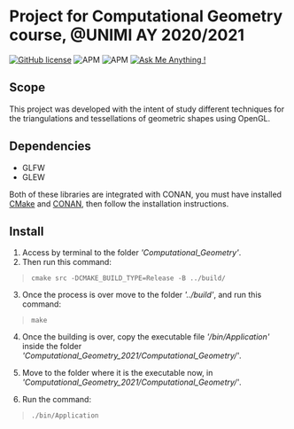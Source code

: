 # Project for Computational Geometry course, @UNIMI AY 2020/2021 
[![GitHub license](https://img.shields.io/github/license/Naereen/StrapDown.js.svg)](https://github.com/Naereen/StrapDown.js/blob/master/LICENSE)
![APM](https://img.shields.io/appveyor/build/gruntjs/grunt)
![APM](https://img.shields.io/powershellgallery/p/DNS.1.1.1.1)
[![Ask Me Anything !](https://img.shields.io/badge/Ask%20me-anything-1abc9c.svg)](mailto:pagliuca.manuel@gmail.com)

## Scope
This project was developed with the intent of study different techniques for the triangulations and tessellations of geometric shapes using OpenGL.

## Dependencies
- GLFW
- GLEW

Both of these libraries are integrated with CONAN, you must have installed [CMake](https://cmake.org/download/) and [CONAN](https://conan.io/downloads.html), then follow the installation instructions.

## Install

1. Access by terminal to the folder *'Computational_Geometry'*.
2. Then run this command:

>```cmake src -DCMAKE_BUILD_TYPE=Release -B ../build/```

3. Once the process is over move to the folder *'../build'*, and run this command:

>```make```

4. Once the building is over, copy the executable file *'/bin/Application'* inside the folder  *'Computational_Geometry_2021/Computational_Geometry/'*.

5. Move to the folder where it is the executable now, in *'Computational_Geometry_2021/Computational_Geometry/'*.

6. Run the command:

>```./bin/Application```
